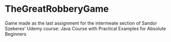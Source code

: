 # TheGreatRobberyGame
Game made as the last assignment for the intermeate section of Sandor Szekeres' Udemy course: Java Course with Practical Examples for Absolute Beginners
